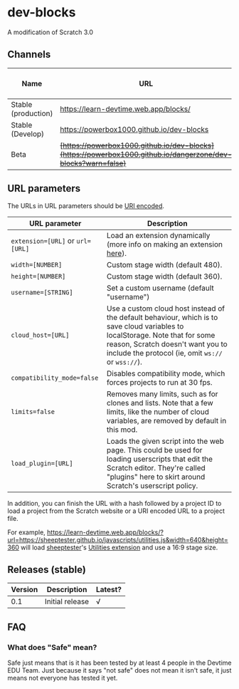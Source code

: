 # dev-blocks
A modification of Scratch 3.0

## Channels

Name | URL | Safe? (see [this question](#safe))
-----|----- | ------------------
Stable (production)| https://learn-devtime.web.app/blocks/ | √
Stable (Develop) | https://powerbox1000.github.io/dev-blocks | √
Beta | ~~[https://powerbox1000.github.io/dev-blocks](https://powerbox1000.github.io/dangerzone/dev-blocks?warn=false)~~ | X

## URL parameters

The URLs in URL parameters should be [URI encoded](https://developer.mozilla.org/en-US/docs/Web/JavaScript/Reference/Global_Objects/encodeURIComponent).

| URL parameter | Description |
| ------------- | ----------- |
| `extension=[URL]` or `url=[URL]` | Load an extension dynamically (more info on making an extension [here](https://scratch.mit.edu/discuss/topic/277217/)). |
| `width=[NUMBER]` | Custom stage width (default 480). |
| `height=[NUMBER]` | Custom stage width (default 360). |
| `username=[STRING]` | Set a custom username (default "username") |
| `cloud_host=[URL]` | Use a custom cloud host instead of the default behaviour, which is to save cloud variables to localStorage. Note that for some reason, Scratch doesn't want you to include the protocol (ie, omit `ws://` or `wss://`). |
| `compatibility_mode=false` | Disables compatibility mode, which forces projects to run at 30 fps. |
| `limits=false` | Removes many limits, such as for clones and lists. Note that a few limits, like the number of cloud variables, are removed by default in this mod. |
| `load_plugin=[URL]` | Loads the given script into the web page. This could be used for loading userscripts that edit the Scratch editor. They're called "plugins" here to skirt around Scratch's userscript policy. |

In addition, you can finish the URL with a hash followed by a project ID to load a project from the Scratch website or a URI encoded URL to a project file.

For example, https://learn-devtime.web.app/blocks/?url=https://sheeptester.github.io/javascripts/utilities.js&width=640&height=360 will load [sheeptester](https://github.com/sheeptester)'s [Utilities extension](https://scratch.mit.edu/discuss/topic/306317/) and use a 16:9 stage size.

## Releases (stable)
Version | Description | Latest?
-------- | ----------- | ---------
0.1 | Initial release | √

## FAQ
<a name="safe"><h3>What does "Safe" mean?</h3></a>
Safe just means that is it has been tested by at least 4 people in the Devtime EDU Team. Just because it says "not safe" does not mean it isn't safe, it just means not everyone has tested it yet.
